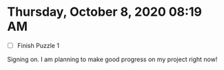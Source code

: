 # Thursday, October  8, 2020 08:19 AM
- [ ] Finish Puzzle 1

Signing on. I am planning to make good progress on my project right now!

